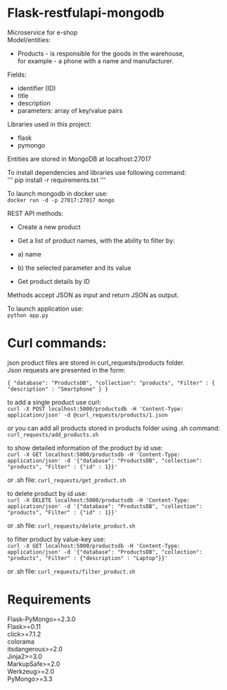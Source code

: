 # **Flask-restfulapi-mongodb**

Microservice for e-shop <br />
Model/entities: <br />
- Products - is responsible for the goods in the warehouse, <br />
for example - a phone with a name and manufacturer. <br />

Fields: <br />
- identifier (ID) <br />
- title <br />
- description <br />
- parameters: array of key/value pairs <br />

Libraries used in this project: <br />
- flask <br />
- pymongo <br />

Entities are stored in MongoDB at localhost:27017 <br />

To install dependencies and libraries use following command: <br />
'''
pip install -r requirements.txt
'''
<br />


To launch mongodb in docker use: <br />
`docker run -d -p 27017:27017 mongo` <br />

REST API methods: <br />
- Create a new product <br />
- Get a list of product names, with the ability to filter by: <br />

- a) name <br />
- b) the selected parameter and its value <br />
- Get product details by ID <br />

Methods accept JSON as input and return JSON as output. <br />

To launch application use: <br /> 
`python app.py` <br />

# Curl commands: <br />

json product files are stored in curl_requests/products folder. <br />
Json requests are presented in the form: <br />

`{
    "database": "ProductsDB",
    "collection": "products",
    "Filter" : {
        "description" : "Smartphone"
    }
}`

to add a single product use curl: <br />
`curl -X POST localhost:5000/productsdb -H 'Content-Type: application/json' -d @curl_requests/products/1.json`

or you can add all products stored in products folder using .sh command: <br />
`curl_requests/add_products.sh` <br />

to show detailed information of the product by id use: <br />
`curl -X GET localhost:5000/productsdb -H 'Content-Type: application/json' -d '{"database": "ProductsDB", "collection": "products", "Filter" : {"id" : 1}}'`

or .sh file:
`curl_requests/get_product.sh` <br />

to delete product by id use: <br />
`curl -X DELETE localhost:5000/productsdb -H 'Content-Type: application/json' -d '{"database": "ProductsDB", "collection": "products", "Filter" : {"id" : 1}}'`

or .sh file:
`curl_requests/delete_product.sh` <br />

to filter product by value-key use: <br />
`curl -X GET localhost:5000/productsdb -H 'Content-Type: application/json' -d '{"database": "ProductsDB", "collection": "products", "Filter" : {"description" : "Laptop"}}'`

or .sh file:
`curl_requests/filter_product.sh` <br />

# **Requirements**

Flask-PyMongo==2.3.0 <br />
Flask>=0.11 <br />
click>=7.1.2 <br />
colorama <br />
itsdangerous>=2.0 <br />
Jinja2>=3.0 <br />
MarkupSafe>=2.0 <br />
Werkzeug>=2.0 <br />
PyMongo>=3.3 <br />

